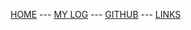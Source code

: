 [HOME]({{https://nicolepanggabean.github.io/os222/}}/) --- [MY LOG]({{https://nicolepanggabean.github.io/os222/TXT/mylog.txt}}/) --- [GITHUB]({{github.com/nicolepanggabean/os222}}/) --- [LINKS]({{https://nicolepanggabean.github.io/os222/links.md}}/)

